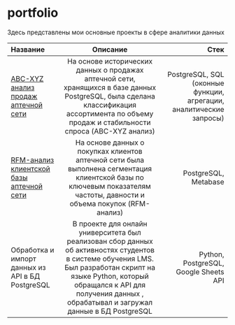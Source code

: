 # portfolio
Здесь представлены мои основные проекты в сфере аналитики данных

|   Название   | Описание |     Стек    |
|:-----------|:-----------:|------------:|
| [ABC-XYZ анализ продаж аптечной сети](./ABC-XYZ%20sales%20analysis)     | На основе исторических данных о продажах аптечной сети, хранящихся в базе данных PostgreSQL, была сделана классификация ассортимента по объему продаж и стабильности спроса (ABC-XYZ анализ)   | PostgreSQL, SQL (оконные функции, агрегации, аналитические запросы)      |
| [RFM-анализ клиентской базы аптечной сети](./RFM%20analysis)    | На основе данных о покупках клиентов аптечной сети была выполнена сегментация клиентской базы по ключевым показателям частоты, давности и объема покупок (RFM-анализ)     | PostgreSQL, Metabase   |
| Обработка и импорт данных из API в БД PostgreSQL | В проекте для онлайн университета был реализован сбор данных об активностях студентов в системе обучения LMS. Был разработан скрипт на языке Python, который обращался к API для получения данных , обрабатывал и загружал данные в БД PostgreSQL     |  Python, PostgreSQL, Google Sheets API     |

